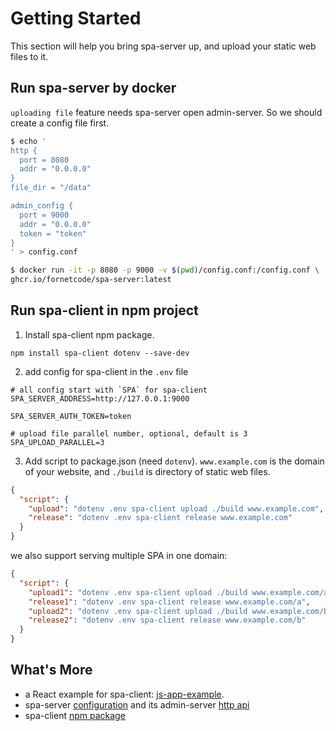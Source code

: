 # Getting Started

This section will help you bring spa-server up, and upload your static web files to it.

## Run spa-server by docker

`uploading file` feature needs spa-server open admin-server. So we should create a config file first.

```bash
$ echo '
http {
  port = 8080
  addr = "0.0.0.0"
}
file_dir = "/data"

admin_config {
  port = 9000
  addr = "0.0.0.0"  
  token = "token"
}
' > config.conf

$ docker run -it -p 8080 -p 9000 -v $(pwd)/config.conf:/config.conf \
ghcr.io/fornetcode/spa-server:latest
```

## Run spa-client in npm project

1. Install spa-client npm package.

```shell
npm install spa-client dotenv --save-dev
```

2. add config for spa-client in the `.env` file

```
# all config start with `SPA` for spa-client
SPA_SERVER_ADDRESS=http://127.0.0.1:9000

SPA_SERVER_AUTH_TOKEN=token

# upload file parallel number, optional, default is 3
SPA_UPLOAD_PARALLEL=3
```

3. Add script to package.json (need `dotenv`). `www.example.com` is the domain of your website, and `./build` is
   directory of static web files.

```json
{
  "script": {
    "upload": "dotenv .env spa-client upload ./build www.example.com",
    "release": "dotenv .env spa-client release www.example.com"
  }
}
```

we also support serving multiple SPA in one domain:

```json
{
  "script": {
    "upload1": "dotenv .env spa-client upload ./build www.example.com/a",
    "release1": "dotenv .env spa-client release www.example.com/a",
    "upload2": "dotenv .env spa-client upload ./build www.example.com/b",
    "release2": "dotenv .env spa-client release www.example.com/b"
  }
}
```

## What's More

- a React example for
  spa-client: [js-app-example](https://github.com/fornetcode/spa-server/blob/master/example/js-app-example/README.md).
- spa-server [configuration](./spa-server-configuration.md) and its admin-server [http api](./spa-server-api.md)
- spa-client [npm package](./spa-client-npm-package.md)



